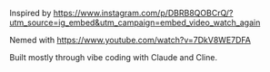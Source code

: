 Inspired by https://www.instagram.com/p/DBRB8QOBCrQ/?utm_source=ig_embed&utm_campaign=embed_video_watch_again

Nemed with https://www.youtube.com/watch?v=7DkV8WE7DFA

Built mostly through vibe coding with Claude and Cline.